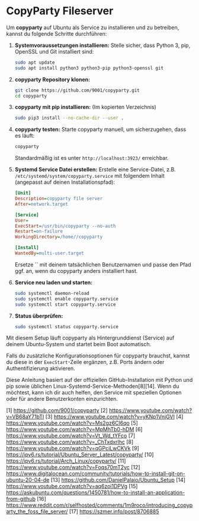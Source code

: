 # CopyParty Fileserver

Um **copyparty** auf Ubuntu als Service zu installieren und zu betreiben, kannst du folgende Schritte durchführen:

1. **Systemvoraussetzungen installieren:**
   Stelle sicher, dass Python 3, pip, OpenSSL und Git installiert sind:
   ```bash
   sudo apt update
   sudo apt install python3 python3-pip python3-openssl git
   ```

2. **copyparty Repository klonen:**
   ```bash
   git clone https://github.com/9001/copyparty.git
   cd copyparty
   ```

3. **copyparty mit pip installieren:**
   (Im kopierten Verzeichnis)
   ```bash
   sudo pip3 install --no-cache-dir --user .
   ```

4. **copyparty testen:**
   Starte copyparty manuell, um sicherzugehen, dass es läuft:
   ```bash
   copyparty
   ```
   Standardmäßig ist es unter `http://localhost:3923/` erreichbar.

5. **Systemd Service Datei erstellen:**
   Erstelle eine Service-Datei, z.B. `/etc/systemd/system/copyparty.service` mit folgendem Inhalt (angepasst auf deinen Installationspfad):
   ```ini
   [Unit]
   Description=copyparty file server
   After=network.target

   [Service]
   User=
   ExecStart=/usr/bin/copyparty --no-auth
   Restart=on-failure
   WorkingDirectory=/home//copyparty

   [Install]
   WantedBy=multi-user.target
   ```
   Ersetze `` mit deinem tatsächlichen Benutzernamen und passe den Pfad ggf. an, wenn du copyparty anders installiert hast.

6. **Service neu laden und starten:**
   ```bash
   sudo systemctl daemon-reload
   sudo systemctl enable copyparty.service
   sudo systemctl start copyparty.service
   ```

7. **Status überprüfen:**
   ```bash
   sudo systemctl status copyparty.service
   ```

Mit diesem Setup läuft copyparty als Hintergrunddienst (Service) auf deinem Ubuntu-System und startet beim Boot automatisch.

Falls du zusätzliche Konfigurationsoptionen für copyparty brauchst, kannst du diese in der `ExecStart`-Zeile ergänzen, z.B. Ports ändern oder Authentifizierung aktivieren.

Diese Anleitung basiert auf der offiziellen GitHub-Installation mit Python und pip sowie üblichen Linux-Systemd-Service-Methoden[8][14]. Wenn du möchtest, kann ich dir auch helfen, den Service mit speziellen Optionen oder für andere Benutzerkonten einzurichten.

[1] https://github.com/9001/copyparty
[2] https://www.youtube.com/watch?v=VB68aY71bTI
[3] https://www.youtube.com/watch?v=yKNp1VnjGVI
[4] https://www.youtube.com/watch?v=Ms2gz6Cl6qo
[5] https://www.youtube.com/watch?v=MpMhTb0-hDM
[6] https://www.youtube.com/watch?v=Vt_Wd_tYFco
[7] https://www.youtube.com/watch?v=_ChTxdxrlhc
[8] https://www.youtube.com/watch?v=qGPciLwCKVk
[9] https://ipv6.rs/tutorial/Ubuntu_Server_Latest/copyparty/
[10] https://ipv6.rs/tutorial/Arch_Linux/copyparty/
[11] https://www.youtube.com/watch?v=Foqs70mT2yc
[12] https://www.digitalocean.com/community/tutorials/how-to-install-git-on-ubuntu-20-04-de
[13] https://github.com/DanielPalaio/Ubuntu_Setup
[14] https://www.youtube.com/watch?v=aq6zoi1DPVg
[15] https://askubuntu.com/questions/1450781/how-to-install-an-application-from-github
[16] https://www.reddit.com/r/selfhosted/comments/1m9roco/introducing_copyparty_the_foss_file_server/
[17] https://szmer.info/post/8706885
